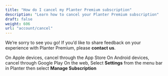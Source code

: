 ```yaml
---
title: "How do I cancel my Planter Premium subscription"
description: "Learn how to cancel your Planter Premium subscription"
draft: false
weight: 606
url: "account/cancel"
---
```


We’re sorry to see you go! If you’d like to share feedback on your experience with Planter Premium, please **contact us**.

On Apple devices, cancel through the App Store
On Android devices, cancel through Google Play
On the web, Select **Settings** from the menu bar in Planter then select **Manage Subscription**
